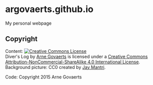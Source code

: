 # argovaerts.github.io
My personal webpage

## Copyright
Content: <a rel="license" href="http://creativecommons.org/licenses/by-nc-sa/4.0/"><img alt="Creative Commons License" style="border-width:0" src="https://i.creativecommons.org/l/by-nc-sa/4.0/88x31.png" /></a><br /><span xmlns:dct="http://purl.org/dc/terms/" property="dct:title">Diver's Log</span> by <a xmlns:cc="http://creativecommons.org/ns#" href="https://github.com/argovaerts/divelog" property="cc:attributionName" rel="cc:attributionURL">Arne Govaerts</a> is licensed under a <a rel="license" href="http://creativecommons.org/licenses/by-nc-sa/4.0/">Creative Commons Attribution-NonCommercial-ShareAlike 4.0 International License</a>.<br />
Background picture: CC0 created by [Jay Mantri](http://jaymantri.com).

Code: Copyright 2015 Arne Govaerts
